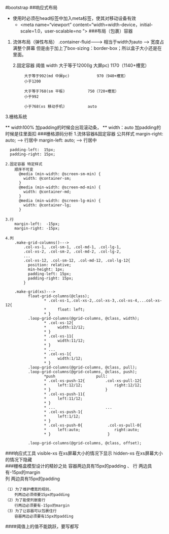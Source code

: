 #bootstrap
##响应式布局
* 使用时必须在head标签中加入meta标签，使其对移动设备有效
	* <meta name=“viewport” content=“width=width-device，initial-scale=1.0，user-scalable=no ”>
###布局（包裹）容器
1. 流体布局（弹性布局） .container-fluid---> 相当于width为auto --> 宽度占满整个屏幕  但是由于加上了box-sizing：border-box；所以盒子大小还是在里面。

	2.固定容器
				阈值						width
			大于等于1200(lg 大屏pc)       	1170（1140+槽宽）
			
			大于等于992(md 中屏pc)		 	970（940+槽宽）
			小于1200
			
			大于等于768(sm 平板)		 	750（720+槽宽）
			小于992
			
			小于768(xs 移动手机)			auto
	
3.栅格系统
		
** width100%   加padding的时候会出现滚动条，
** width：auto  加padding的时候是往里面扣
###栅格源码分析
	1.流体容器&固定容器 公共样式
	  margin-right: auto;    --> 行居中
	  margin-left: auto;     --> 行居中
		
	  padding-left:  15px;
	  padding-right: 15px;	
	
	2.固定容器 特定样式
		顺序不可变
		  @media (min-width: @screen-sm-min) {
		    width: @container-sm;
		  }
		  @media (min-width: @screen-md-min) {
		    width: @container-md;
		  }
		  @media (min-width: @screen-lg-min) {
		    width: @container-lg;
		  }
	
	3.行
		margin-left:  -15px;
  		margin-right: -15px;
  	
	4.列
		.make-grid-columns()--->
			.col-xs-1, .col-sm-1, .col-md-1, .col-lg-1,
	        .col-xs-2, .col-sm-2, .col-md-2, .col-lg-2,
	        ...
	        .col-xs-12, .col-sm-12, .col-md-12, .col-lg-12{
	          position: relative;
	          min-height: 1px;
	          padding-left: 15px;
	          padding-right: 15px;
	        }
	    
		.make-grid(xs)--->
			  float-grid-columns(@class);
					 * .col-xs-1,.col-xs-2,.col-xs-3,.col-xs-4,...col-xs-12{
					 *     float: left;
					 * }
			  .loop-grid-columns(@grid-columns, @class, width);
			  		 * .col-xs-12{
					 *     width:12/12;
					 * }
					 * .col-xs-11{
					 *     width:11/12;
					 * }
					 * ...
					 * .col-xs-1{
					 *     width:1/12;
					 * } 
			  .loop-grid-columns(@grid-columns, @class, pull);
			  .loop-grid-columns(@grid-columns, @class, push);
			  		 *push                  pull:
					 * .col-xs-push-12{         .col-xs-pull-12{      
					 *     left:12/12;              right:12/12;
					 * }                        }
					 * .col-xs-push-11{
					 *     left:11/12;
					 * }
					 * ...                      ...
					 * .col-xs-push-1{
					 *     left:1/12;
					 * } 
					 * .col-xs-push-0{           .col-xs-pull-0{
					 *     left:auto;               right:auto;
					 * }                         }
					 
			  .loop-grid-columns(@grid-columns, @class, offset);
			  		
###响应式工具
visible-xs 在xs屏幕大小的情况下显示
hidden-xs 在xs屏幕大小的情况下隐藏		
###栅格盒模型设计的精妙之处
	容器两边具有15px的padding	、
	行    两边具有-15px的margin	
	列    两边具有15px的padding
	
	（1）为了维护槽宽的规则，
		列两边必须得要15px的padding
	（2）为了能使列嵌套行 
		行两边必须要有-15px的margin
	（3）为了让容器可以包裹住行
		容器两边必须要有15px的padding
####阈值上的值不能跳跃，要写都写 